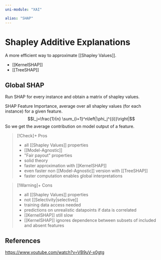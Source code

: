 ```yaml
---
uni-module: "XAI"

alias: "SHAP"
---
```


# Shapley Additive Explanations

A more efficient way to approximate [[Shapley Values]].

- [[KernelSHAP]]
- [[TreeSHAP]]

## Global SHAP

Run SHAP for every instance and obtain a matrix of shapley values.

SHAP Feature Importance, average over all shapley values (for each instance) for a given feature.
$$I_j=\frac{1}{n} \sum_{i=1}^n\left|\phi_j^{(i)}\right|$$
So we get the average contribution on model output of a feature.

> [!Check]+ Pros
>
> - all [[Shapley Values]] properties
> - [[Model-Agnostic]]
> - "Fair payout" properties
> - solid theory
> - faster approximation with [[KernelSHAP]]
> - even faster non [[Model-Agnostic]] version with [[TreeSHAP]]
> - faster computation enables global interpretations

> [!Warning]+ Cons
>
> - all [[Shapley Values]] properties
> - not [[Selectivity|selective]]
> - training data access needed
> - predictions on unrealistic datapoints if data is correlated
> - [[KernelSHAP]] still slow
> - [[KernelSHAP]] ignores dependence between subsets of included and absent features

## References

https://www.youtube.com/watch?v=VB9uV-x0gtg
